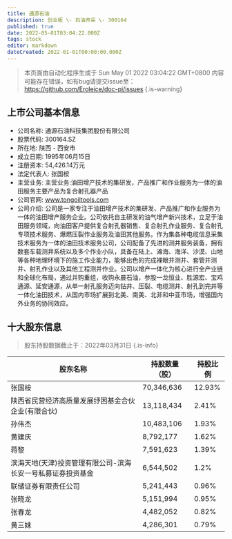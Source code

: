 ```yaml
---
title: 通源石油
description: 创业板 \- 石油开采 \- 300164
published: true
date: 2022-05-01T03:04:22.000Z
tags: stock
editor: markdown
dateCreated: 2022-01-01T00:00:00.000Z
---
```


> 本页面由自动化程序生成于 Sun May 01 2022 03:04:22 GMT+0800
> 内容可能存在错误，如有bug请提交issue至：https://github.com/Eroleice/doc-pi/issues
{.is-warning}

## 上市公司基本信息
- 公司名称: 通源石油科技集团股份有限公司
- 股票代码: 300164.SZ
- 所在地: 陕西 - 西安市
- 成立日期: 1995年06月15日
- 注册资本: 54,426.14万元
- 法定代表人: 张国桉
- 主营业务: 主营业务:油田增产技术的集研发，产品推广和作业服务为一体的油田服务主要产品为复合射孔器产品
- 公司官网: www.tongoiltools.com
- 公司介绍: 公司是一家专注于油田增产技术的集研发、产品推广和作业服务为一体的油田增产服务企业。公司依托自主研发的油气增产新兴技术，立足于油田服务领域，向油田客户提供复合射孔器销售、复合射孔作业服务、复合射孔专项技术服务、爆燃压裂作业服务及油田其他服务。作为集各种电缆信息采集技术服务为一体的油田技术服务公司，公司配备了先进的测井服务装备，拥有数套车载测井系统以及多个作业小队，具备在陆上、滩海、海洋、沙漠、山地等各种地理环境下的施工作业能力，能够出色的完成裸眼井测井、套管井测井、射孔作业以及其他工程测井作业。公司以增产一体化为核心进行全产业链和全球化布局，通过并购重组，收购永晨石油，参股一龙恒业、胜源宏、宝鸡通源、延安通源，从单一射孔服务迈向钻井、压裂、电缆测井、射孔到完井等一体化油田技术，从国内市场扩展到北美、南美、北非和中亚市场，增强国内外业务的协同效应。


## 十大股东信息
> 股东持股数据截止于：2022年03月31日
{.is-info}

| 股东名称 | 持股数量（股） | 持股比例 |
| --- | --- | --- |
| 张国桉 | 70,346,636 | 12.93% |
| 陕西省民营经济高质量发展纾困基金合伙企业(有限合伙) | 13,118,434 | 2.41% |
| 孙伟杰 | 10,483,106 | 1.93% |
| 黄建庆 | 8,792,177 | 1.62% |
| 蒋黎 | 7,591,623 | 1.39% |
| 滨海天地(天津)投资管理有限公司-滨海长安一号私募证券投资基金 | 6,544,502 | 1.2% |
| 联储证券有限责任公司 | 5,241,443 | 0.96% |
| 张晓龙 | 5,151,994 | 0.95% |
| 张春龙 | 4,482,052 | 0.82% |
| 黄三妹 | 4,286,301 | 0.79% |




